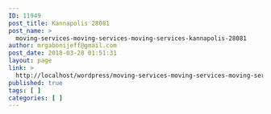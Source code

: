 ```yaml
---
ID: 11949
post_title: Kannapolis 28081
post_name: >
  moving-services-moving-services-moving-services-kannapolis-28081
author: mrgabonijeff@gmail.com
post_date: 2018-03-28 01:51:31
layout: page
link: >
  http://localhost/wordpress/moving-services-moving-services-moving-services-kannapolis-28081/
published: true
tags: [ ]
categories: [ ]
---
```

